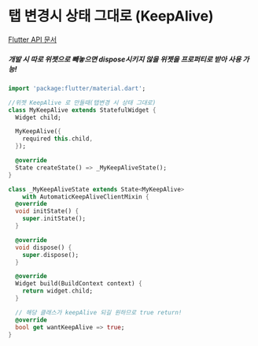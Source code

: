 # 탭 변경시 상태 그대로 (KeepAlive)

[Flutter API 문서](https://api.flutter.dev/flutter/widgets/KeepAlive-class.html)


##### 개발 시 따로 위젯으로 빼놓으면 dispose시키지 않을 위젯을 프로퍼티로 받아 사용 가능!

```dart
import 'package:flutter/material.dart';

//위젯 KeepAlive 로 만들때(탭변경 시 상태 그대로)
class MyKeepAlive extends StatefulWidget {
  Widget child;

  MyKeepAlive({
    required this.child,
  });

  @override
  State createState() => _MyKeepAliveState();
}

class _MyKeepAliveState extends State<MyKeepAlive>
    with AutomaticKeepAliveClientMixin {
  @override
  void initState() {
    super.initState();
  }

  @override
  void dispose() {
    super.dispose();
  }

  @override
  Widget build(BuildContext context) {
    return widget.child;
  }

  // 해당 클래스가 keepAlive 되길 원하므로 true return!
  @override
  bool get wantKeepAlive => true;
}

```

